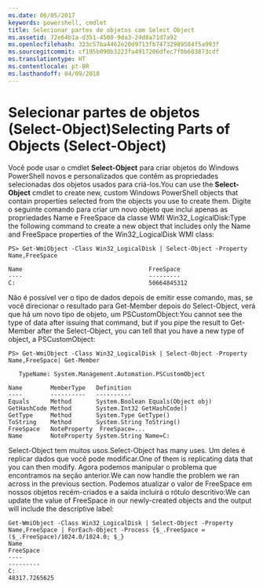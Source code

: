 ```yaml
---
ms.date: 06/05/2017
keywords: powershell, cmdlet
title: Selecionar partes de objetos com Select Object
ms.assetid: 72e64b1a-d351-4500-9da3-24d8a71d7a92
ms.openlocfilehash: 323c57ba4462e20d9713fb74732989584f5a993f
ms.sourcegitcommit: cf195b090b3223fa4917206dfec7f0b603873cdf
ms.translationtype: HT
ms.contentlocale: pt-BR
ms.lasthandoff: 04/09/2018
---
```

# <a name="selecting-parts-of-objects-select-object"></a><span data-ttu-id="b1a93-103">Selecionar partes de objetos (Select-Object)</span><span class="sxs-lookup"><span data-stu-id="b1a93-103">Selecting Parts of Objects (Select-Object)</span></span>

<span data-ttu-id="b1a93-104">Você pode usar o cmdlet **Select-Object** para criar objetos do Windows PowerShell novos e personalizados que contêm as propriedades selecionadas dos objetos usados para criá-los.</span><span class="sxs-lookup"><span data-stu-id="b1a93-104">You can use the **Select-Object** cmdlet to create new, custom Windows PowerShell objects that contain properties selected from the objects you use to create them.</span></span> <span data-ttu-id="b1a93-105">Digite o seguinte comando para criar um novo objeto que inclui apenas as propriedades Name e FreeSpace da classe WMI Win32_LogicalDisk:</span><span class="sxs-lookup"><span data-stu-id="b1a93-105">Type the following command to create a new object that includes only the Name and FreeSpace properties of the Win32_LogicalDisk WMI class:</span></span>

```
PS> Get-WmiObject -Class Win32_LogicalDisk | Select-Object -Property Name,FreeSpace

Name                                    FreeSpace
----                                    ---------
C:                                      50664845312
```

<span data-ttu-id="b1a93-106">Não é possível ver o tipo de dados depois de emitir esse comando, mas, se você direcionar o resultado para Get-Member depois do Select-Object, verá que há um novo tipo de objeto, um PSCustomObject:</span><span class="sxs-lookup"><span data-stu-id="b1a93-106">You cannot see the type of data after issuing that command, but if you pipe the result to Get-Member after the Select-Object, you can tell that you have a new type of object, a PSCustomObject:</span></span>

```
PS> Get-WmiObject -Class Win32_LogicalDisk | Select-Object -Property Name,FreeSpace| Get-Member

   TypeName: System.Management.Automation.PSCustomObject

Name        MemberType   Definition
----        ----------   ----------
Equals      Method       System.Boolean Equals(Object obj)
GetHashCode Method       System.Int32 GetHashCode()
GetType     Method       System.Type GetType()
ToString    Method       System.String ToString()
FreeSpace   NoteProperty  FreeSpace=...
Name        NoteProperty System.String Name=C:
```

<span data-ttu-id="b1a93-107">Select-Object tem muitos usos.</span><span class="sxs-lookup"><span data-stu-id="b1a93-107">Select-Object has many uses.</span></span> <span data-ttu-id="b1a93-108">Um deles é replicar dados que você pode modificar.</span><span class="sxs-lookup"><span data-stu-id="b1a93-108">One of them is replicating data that you can then modify.</span></span> <span data-ttu-id="b1a93-109">Agora podemos manipular o problema que encontramos na seção anterior.</span><span class="sxs-lookup"><span data-stu-id="b1a93-109">We can now handle the problem we ran across in the previous section.</span></span> <span data-ttu-id="b1a93-110">Podemos atualizar o valor de FreeSpace em nossos objetos recém-criados e a saída incluirá o rótulo descritivo:</span><span class="sxs-lookup"><span data-stu-id="b1a93-110">We can update the value of FreeSpace in our newly-created objects and the output will include the descriptive label:</span></span>

```
Get-WmiObject -Class Win32_LogicalDisk | Select-Object -Property Name,FreeSpace | ForEach-Object -Process {$_.FreeSpace = ($_.FreeSpace)/1024.0/1024.0; $_}
Name                                                                  FreeSpace
----                                                                  ---------
C:                                                                48317.7265625
```